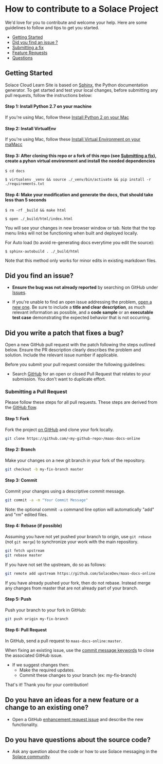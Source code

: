 # How to contribute to a Solace Project

We'd love for you to contribute and welcome your help. Here are some guidelines to follow and tips to get you started.


- [Getting Started](#getting_started)
- [Did you find an issue ?](#issue)
- [Submitting a fix](#submitting)
- [Feature Requests](#features)
- [Questions](#questions) 


## <a name="getting_started"> </a> Getting Started 
Solace Cloud Learn Site is based on [Sphinx](https://www.sphinx-doc.org/en/master/), the Python documentation generator. To get started and test your local changes, before submitting any pull requests, follow the instructions below:

#### Step 1: Install Python 2.7 on your machine
If you're using Mac, follow these [Install Python 2 on your Mac](https://docs.python-guide.org/starting/install/osx/)

#### Step 2: Install VirtualEnv
If you're using Mac, follow these [Install Virtual Environment on your maMacc](https://docs.python-guide.org/dev/virtualenvs/#virtualenvironments-ref)

#### Step 3: After cloning this repo or a fork of this repo (see [Submitting a fix](#submitting)), create a pyhon virtual environment and install the needed dependencies

`$ cd docs`

`$ virtualenv _venv && source ./_venv/bin/activate && pip install -r ./requirements.txt`

#### Step 4: Make your modification and generate the docs, that should take less than 5 seconds

`$ rm -rf _build && make html`

`$ open ./_build/html/index.html` 

You will see your changes in new browser window or tab. Note that the top menu links will not be functioning when built and deployed locally.

For Auto load (to avoid re-generating docs everytime you edit the source):

`$ sphinx-autobuild . ./_build/html`

Note that this method only works for minor edits in existing markdown files.

## <a name="issue"></a> Did you find an issue?

* **Ensure the bug was not already reported** by searching on GitHub under [Issues](https://github.com/SolaceDev/maas-docs-online/issues).

* If you're unable to find an open issue addressing the problem, [open a new one](https://github.com/SolaceDev/maas-docs-online/issues/new). Be sure to include a **title and clear description**, as much relevant information as possible, and a **code sample** or an **executable test case** demonstrating the expected behavior that is not occurring.

## <a name="submitting"></a> Did you write a patch that fixes a bug?

Open a new GitHub pull request with the patch following the steps outlined below. Ensure the PR description clearly describes the problem and solution. Include the relevant issue number if applicable.

Before you submit your pull request consider the following guidelines:

* Search [GitHub](https://github.com/SolaceDev/maas-docs-online) for an open or closed Pull Request
  that relates to your submission. You don't want to duplicate effort.

### Submitting a Pull Request

Please follow these steps for all pull requests. These steps are derived from the [GitHub flow](https://help.github.com/articles/github-flow/).

#### Step 1: Fork

Fork the project [on GitHub](https://github.com/SolaceDev/maas-docs-online) and clone your fork
locally.

```sh
git clone https://github.com/<my-github-repo>/maas-docs-online
```

#### Step 2: Branch

Make your changes on a new git branch in your fork of the repository.

```sh
git checkout -b my-fix-branch master
```

#### Step 3: Commit

Commit your changes using a descriptive commit message.

```sh
git commit -a -m "Your Commit Message"
```

Note: the optional commit `-a` command line option will automatically "add" and "rm" edited files.

#### Step 4: Rebase (if possible) 

Assuming you have not yet pushed your branch to origin, use `git rebase` (not `git merge`) to synchronize your work with the main
repository.

```sh
git fetch upstream
git rebase master
```

If you have not set the upstream, do so as follows:

```sh
git remote add upstream https://github.com/SolaceDev/maas-docs-online
```

If you have already pushed your fork, then do not rebase. Instead merge any changes from master that are not already part of your branch.

#### Step 5: Push

Push your branch to your fork in GitHub:

```sh
git push origin my-fix-branch
```

#### Step 6: Pull Request

In GitHub, send a pull request to `maas-docs-online:master`. 

When fixing an existing issue, use the [commit message keywords](https://help.github.com/articles/closing-issues-via-commit-messages/) to close the associated GitHub issue.

* If we suggest changes then:
  * Make the required updates.
  * Commit these changes to your branch (ex: my-fix-branch)

That's it! Thank you for your contribution!

## <a name="features"></a> **Do you have an ideas for a new feature or a change to an existing one?**

* Open a GitHub [enhancement request issue](https://github.com/SolaceDev/maas-docs-online/issues/new) and describe the new functionality.

##  <a name="questions"></a> Do you have questions about the source code?

* Ask any question about the code or how to use Solace messaging in the [Solace community](https://solace.com/support).
